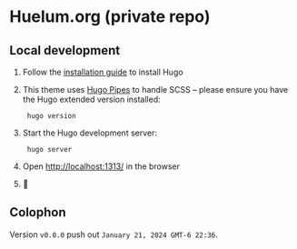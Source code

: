 # Huelum.org (private repo)

## Local development

1. Follow the [installation guide](https://gohugo.io/getting-started/installing/) to install Hugo

1. This theme uses [Hugo Pipes](https://gohugo.io/hugo-pipes/) to handle SCSS – please ensure you have the Hugo extended version installed:

        hugo version



1. Start the Hugo development server:

        hugo server

1. Open [http://localhost:1313/](http://localhost:1313/) in the browser

1. 🎉


## Colophon

Version `v0.0.0` push out `January 21, 2024 GMT-6 22:36`.
